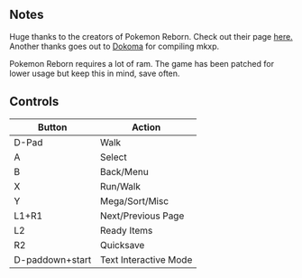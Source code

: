 ## Notes

Huge thanks to the creators of Pokemon Reborn. Check out their page [here.](https://www.rebornevo.com/pr/development/) Another thanks goes out to [Dokoma](https://github.com/dokoma) for compiling mkxp. 

Pokemon Reborn requires a lot of ram. The game has been patched for lower usage but keep this in mind, save often.

## Controls

| Button | Action |
|--|--| 
|D-Pad|Walk|
|A|Select|
|B|Back/Menu|
|X|Run/Walk|
|Y|Mega/Sort/Misc|
|L1+R1|Next/Previous Page|
|L2|Ready Items|
|R2|Quicksave|
|D-paddown+start| Text Interactive Mode|


